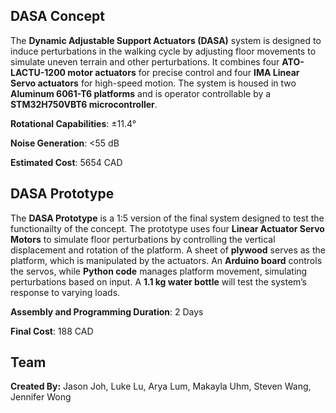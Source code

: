 ## **DASA** Concept

The **Dynamic Adjustable Support Actuators (DASA)** system is designed to induce perturbations in the walking cycle by adjusting floor movements to simulate uneven terrain and other perturbations. 
It combines four **ATO-LACTU-1200 motor actuators** for precise control and four **IMA Linear Servo actuators** for high-speed motion. 
The system is housed in two **Aluminum 6061-T6 platforms** and is operator controllable by a **STM32H750VBT6 microcontroller**. 

**Rotational Capabilities**: ±11.4°

**Noise Generation**: <55 dB

**Estimated Cost**: 5654 CAD

## DASA Prototype

The **DASA Prototype** is a 1:5 version of the final system designed to test the functionailty of the concept.
The prototype uses four **Linear Actuator Servo Motors** to simulate floor perturbations by controlling the vertical displacement and rotation of the platform.
A sheet of **plywood** serves as the platform, which is manipulated by the actuators. 
An **Arduino board** controls the servos, while **Python code** manages platform movement, simulating perturbations based on input. 
A **1.1 kg water bottle** will test the system’s response to varying loads.

**Assembly and Programming Duration**: 2 Days

**Final Cost**: 188 CAD

## Team
**Created By:** Jason Joh, Luke Lu, Arya Lum, Makayla Uhm, Steven Wang, Jennifer Wong

